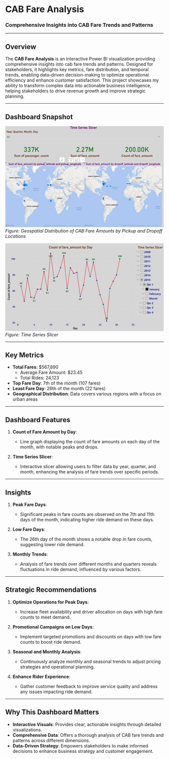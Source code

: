 # **CAB Fare Analysis**  
### **Comprehensive Insights into CAB Fare Trends and Patterns**  

---

## **Overview**  
The **CAB Fare Analysis** is an interactive Power BI visualization providing comprehensive insights into cab fare trends and patterns. Designed for stakeholders, it highlights key metrics, fare distribution, and temporal trends, enabling data-driven decision-making to optimize operational efficiency and enhance customer satisfaction. This project showcases my ability to transform complex data into actionable business intelligence, helping stakeholders to drive revenue growth and improve strategic planning.

---

## **Dashboard Snapshot**  

![CAB Fare Analysis](Images/Image_01.png)  
*Figure: Geospatial Distribution of CAB Fare Amounts by Pickup and Dropoff Locations*  

![CAB Fare Analysis Dashboard - Time Series Slicer](Images/Image_02.png)  
*Figure: Time Series Slicer*  

---

## **Key Metrics**  
- **Total Fares**: $567,890  
   - Average Fare Amount: $23.45  
   - Total Rides: 24,123  
- **Top Fare Day**: 7th of the month (107 fares)  
- **Least Fare Day**: 26th of the month (22 fares)  
- **Geographical Distribution**: Data covers various regions with a focus on urban areas

---

## **Dashboard Features**  

1. **Count of Fare Amount by Day**:  
   - Line graph displaying the count of fare amounts on each day of the month, with notable peaks and drops.

2. **Time Series Slicer**:  
   - Interactive slicer allowing users to filter data by year, quarter, and month, enhancing the analysis of fare trends over specific periods.

---

## **Insights**  

1. **Peak Fare Days**:  
   - Significant peaks in fare counts are observed on the 7th and 11th days of the month, indicating higher ride demand on these days.

2. **Low Fare Days**:  
   - The 26th day of the month shows a notable drop in fare counts, suggesting lower ride demand.

3. **Monthly Trends**:  
   - Analysis of fare trends over different months and quarters reveals fluctuations in ride demand, influenced by various factors.

---

## **Strategic Recommendations**  

1. **Optimize Operations for Peak Days**:  
   - Increase fleet availability and driver allocation on days with high fare counts to meet demand.

2. **Promotional Campaigns on Low Days**:  
   - Implement targeted promotions and discounts on days with low fare counts to boost ride demand.

3. **Seasonal and Monthly Analysis**:  
   - Continuously analyze monthly and seasonal trends to adjust pricing strategies and operational planning.

4. **Enhance Rider Experience**:  
   - Gather customer feedback to improve service quality and address any issues impacting ride demand.

---

## **Why This Dashboard Matters**  
- **Interactive Visuals**: Provides clear, actionable insights through detailed visualizations.  
- **Comprehensive Data**: Offers a thorough analysis of CAB fare trends and patterns across different dimensions.  
- **Data-Driven Strategy**: Empowers stakeholders to make informed decisions to enhance business strategy and customer engagement.

